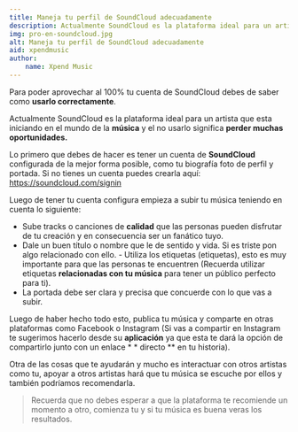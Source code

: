 ```yaml
---
title: Maneja tu perfil de SoundCloud adecuadamente
description: Actualmente SoundCloud es la plataforma ideal para un artista que esta iniciando en el mundo de la música y el no usarlo significa perder muchas oportunidades.
img: pro-en-soundcloud.jpg
alt: Maneja tu perfil de SoundCloud adecuadamente
aid: xpendmusic
author:
    name: Xpend Music
---
```


Para poder aprovechar al 100% tu cuenta de SoundCloud debes de saber como **usarlo correctamente**.

Actualmente SoundCloud es la plataforma ideal para un artista que esta iniciando en el mundo de la **música** y el no usarlo significa **perder muchas oportunidades.**

Lo primero que debes de hacer es tener un cuenta de **SoundCloud** configurada de la mejor forma posible, como tu biografía foto de perfil y portada. Si no tienes un cuenta puedes crearla aquí: <a href="https://soundcloud.com/signin" target="_blank">https://soundcloud.com/signin</a>

Luego de tener tu cuenta configura empieza a subir tu música teniendo en cuenta lo siguiente:

- Sube tracks o canciones de **calidad** que las personas pueden disfrutar de tu creación y en consecuencia ser un fanático tuyo. 
- Dale un buen título o nombre que le de sentido y vida. Si es triste pon algo relacionado con ello. - Utiliza los etiquetas (etiquetas), esto es muy importante para que las personas te encuentren (Recuerda utilizar etiquetas **relacionadas con tu música** para tener un público perfecto para ti).
- La portada debe ser clara y precisa que concuerde con lo que vas a subir.

Luego de haber hecho todo esto, publica tu música y comparte en otras plataformas como Facebook o Instagram (Si vas a compartir en Instagram te sugerimos hacerlo desde su **aplicación** ya que esta te dará la opción de compartirlo junto con un enlace *                                                                                                                                         * directo ** en tu historia).

Otra de las cosas que te ayudarán y mucho es interactuar con otros artistas como tu, apoyar a otros artistas hará que tu música se escuche por ellos y también podríamos recomendarla.

> Recuerda que no debes esperar a que la plataforma te recomiende un momento a otro, comienza tu y si tu música es buena veras los resultados. 